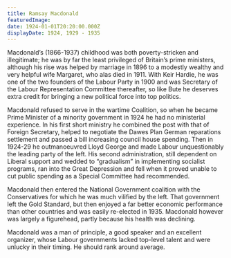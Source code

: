```yaml
---
title: Ramsay Macdonald
featuredImage:
date: 1924-01-01T20:20:00.000Z
displayDate: 1924, 1929 - 1935
---
```


Macdonald’s (1866-1937) childhood was both poverty-stricken and illegitimate; he was by far the least privileged of Britain’s prime ministers, although his rise was helped by marriage in 1896 to a modestly wealthy and very helpful wife Margaret, who alas died in 1911. With Keir Hardie, he was one of the two founders of the Labour Party in 1900 and was Secretary of the Labour Representation Committee thereafter, so like Bute he deserves extra credit for bringing a new political force into top politics.

Macdonald refused to serve in the wartime Coalition, so when he became Prime Minister of a minority government in 1924 he had no ministerial experience. In his first short ministry he combined the post with that of Foreign Secretary, helped to negotiate the Dawes Plan German reparations settlement and passed a bill increasing council house spending. Then in 1924-29 he outmanoeuvred Lloyd George and made Labour unquestionably the leading party of the left. His second administration, still dependent on Liberal support and wedded to “gradualism” in implementing socialist programs, ran into the Great Depression and fell when it proved unable to cut public spending as a Special Committee had recommended.

Macdonald then entered the National Government coalition with the Conservatives for which he was much vilified by the left. That government left the Gold Standard, but then enjoyed a far better economic performance than other countries and was easily re-elected in 1935. Macdonald however was largely a figurehead, partly because his health was declining.

Macdonald was a man of principle, a good speaker and an excellent organizer, whose Labour governments lacked top-level talent and were unlucky in their timing. He should rank around average.
